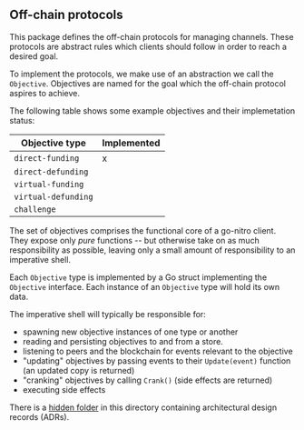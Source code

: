## Off-chain protocols

This package defines the off-chain protocols for managing channels. These protocols are abstract rules which clients should follow in order to reach a desired goal.

To implement the protocols, we make use of an abstraction we call the `Objective`. Objectives are named for the goal which the off-chain protocol aspires to achieve.

The following table shows some example objectives and their implemetation status:

| Objective type      | Implemented |
| ------------------- | ----------- |
| `direct-funding`    | x           |
| `direct-defunding`  |             |
| `virtual-funding`   |             |
| `virtual-defunding` |             |
| `challenge`         |             |

The set of objectives comprises the functional core of a go-nitro client. They expose only _pure_ functions -- but otherwise take on as much responsibility as possible, leaving only a small amount of responsibility to an imperative shell.

Each `Objective` type is implemented by a Go struct implementing the `Objective` interface. Each instance of an `Objective` type will hold its own data.

The imperative shell will typically be responsible for:

- spawning new objective instances of one type or another
- reading and persisting objectives to and from a store.
- listening to peers and the blockchain for events relevant to the objective
- "updating" objectives by passing events to their `Update(event)` function (an updated copy is returned)
- "cranking" objectives by calling `Crank()` (side effects are returned)
- executing side effects

There is a [hidden folder](./.adr) in this directory containing architectural design records (ADRs).
